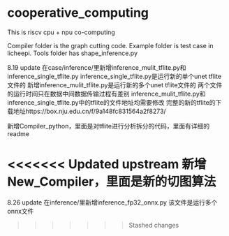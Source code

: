 # cooperative_computing
This is riscv cpu + npu co-computing

Compiler folder is the graph cutting code.
Example folder is test case in licheepi.
Tools folder has shape_inference.py


8.19 update
在case/inference/里新增inference_mulit_tflite.py和inference_single_tflite.py
inference_single_tflite.py是运行新的单个unet tflite文件的
新增inference_mulit_tflite.py是运行新的多个unet tflite文件的
两个文件的运行时间只在数据中间数据传输过程有差别
inference_mulit_tflite.py和inference_single_tflite.py中的tflite的文件地址均需要修改
完整的新的tflite的下载地址https://box.nju.edu.cn/f/9a148fc831564a2f8273/

新增Compiler_python，里面是对tflite进行分析拆分的代码，里面有详细的readme

<<<<<<< Updated upstream
新增New_Compiler，里面是新的切图算法
=======
8.26 update
在inference/里新增inference_fp32_onnx.py
该文件是运行多个onnx文件
>>>>>>> Stashed changes
